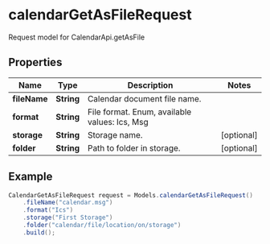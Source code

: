 # calendarGetAsFileRequest

Request model for CalendarApi.getAsFile

## Properties

Name | Type | Description | Notes
---- | ---- | ----------- | -----
**fileName** | **String**| Calendar document file name. |
**format** | **String**| File format. Enum, available values: Ics, Msg |
**storage** | **String**| Storage name. | [optional]
**folder** | **String**| Path to folder in storage. | [optional]

## Example
```java
CalendarGetAsFileRequest request = Models.calendarGetAsFileRequest()
    .fileName("calendar.msg")
    .format("Ics")
    .storage("First Storage")
    .folder("calendar/file/location/on/storage")
    .build();
```

